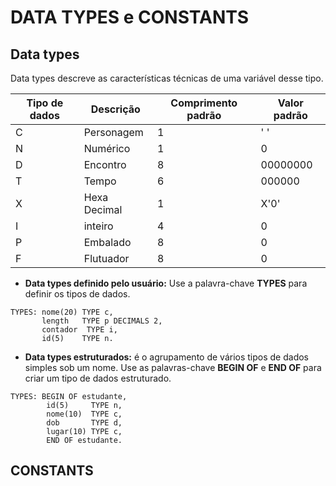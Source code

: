 # DATA TYPES e CONSTANTS

## Data types

Data types descreve as características técnicas de uma variável desse tipo.

Tipo de dados	| Descrição	| Comprimento padrão |	Valor padrão
------------- | --------- | ------------------ | -----------------
C	            | Personagem	 |    1	           |   ' '
N	            | Numérico	   |    1	           |    0
D	            | Encontro	   |    8	           | 00000000
T	            | Tempo	       |    6	           |  000000
X	            | Hexa Decimal |	  1	           |   X'0'
I 	          | inteiro	     |    4	           |    0
P	            | Embalado	   |    8	           |    0
F	            | Flutuador	   |    8	           |    0


* **Data types definido pelo usuário:** Use a palavra-chave **TYPES** para definir os tipos de dados.

~~~ABAP
TYPES: nome(20) TYPE c,
       length   TYPE p DECIMALS 2,
       contador  TYPE i,
       id(5)    TYPE n.
~~~

* **Data types estruturados:** é o agrupamento de vários tipos de dados simples sob um nome. Use as palavras-chave **BEGIN OF** e **END OF** para criar um tipo de dados estruturado.

~~~ABAP
TYPES: BEGIN OF estudante,
        id(5)     TYPE n,
        nome(10)  TYPE c,
        dob       TYPE d,
        lugar(10) TYPE c,
        END OF estudante.
~~~

## CONSTANTS












